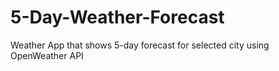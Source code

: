 # 5-Day-Weather-Forecast
Weather App that shows 5-day forecast for selected city using OpenWeather API
